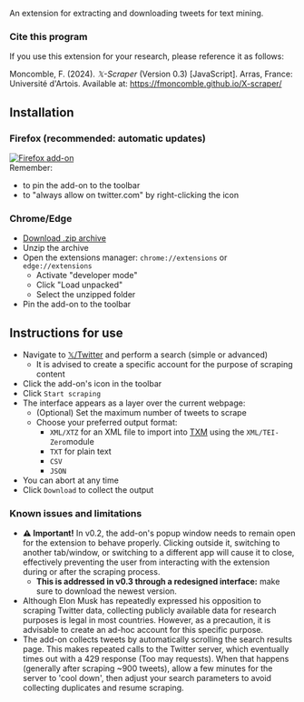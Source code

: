 An extension for extracting and downloading tweets for text mining.  
  
### Cite this program
If you use this extension for your research, please reference it as follows:  
  
Moncomble, F. (2024). *𝕏-Scraper* (Version 0.3) [JavaScript]. Arras, France: Université d'Artois. Available at: https://fmoncomble.github.io/X-scraper/


## Installation
### Firefox (recommended: automatic updates)
[![Firefox add-on](https://github.com/fmoncomble/Figaro_extractor/assets/59739627/e4df008e-1aac-46be-a216-e6304a65ba97)](https://github.com/fmoncomble/X-scraper/releases/latest/download/x-scraper.xpi)  
Remember:
- to pin the add-on to the toolbar
- to "always allow on twitter.com" by right-clicking the icon

### Chrome/Edge
- [Download .zip archive](https://github.com/fmoncomble/X-scraper/releases/latest/download/x-scraper.zip)
- Unzip the archive
- Open the extensions manager: `chrome://extensions` or `edge://extensions`
  - Activate "developer mode"
  - Click "Load unpacked"
  - Select the unzipped folder
- Pin the add-on to the toolbar
 
## Instructions for use
- Navigate to [𝕏/Twitter](https://twitter.com/search-advanced) and perform a search (simple or advanced)
    - It is advised to create a specific account for the purpose of scraping content
- Click the add-on's icon in the toolbar
- Click `Start scraping`
- The interface appears as a layer over the current webpage:
    - (Optional) Set the maximum number of tweets to scrape
    - Choose your preferred output format:
        - `XML/XTZ` for an XML file to import into [TXM](https://txm.gitpages.huma-num.fr/textometrie/en/index.html) using the `XML/TEI-Zero`module
        - `TXT` for plain text
        - `CSV`
        - `JSON`
- You can abort at any time
- Click `Download` to collect the output 

### Known issues and limitations
- **⚠️ Important!** In v0.2, the add-on's popup window needs to remain open for the extension to behave properly. Clicking outside it, switching to another tab/window, or switching to a different app will cause it to close, effectively preventing the user from interacting with the extension during or after the scraping process.
    - **This is addressed in v0.3 through a redesigned interface:** make sure to download the newest version.
- Although Elon Musk has repeatedly expressed his opposition to scraping Twitter data, collecting publicly available data for research purposes is legal in most countries. However, as a precaution, it is advisable to create an ad-hoc account for this specific purpose. 
- The add-on collects tweets by automatically scrolling the search results page. This makes repeated calls to the Twitter server, which eventually times out with a 429 response (Too may requests). When that happens (generally after scraping ~900 tweets), allow a few minutes for the server to 'cool down', then adjust your search parameters to avoid collecting duplicates and resume scraping. 
